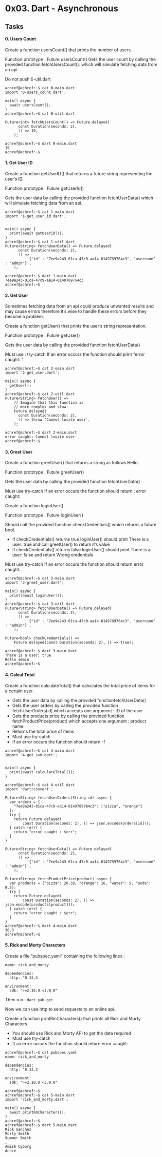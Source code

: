 # 0x03. Dart - Asynchronous

## Tasks

#### 0. Users Count

Create a function usersCount() that prints the number of users.

Function prototype : Future<void> usersCount() Gets the user count by calling the provided function fetchUsersCount(). which will simulate fetching data from an api.

Do not push 0-util.dart

```text
achref@achref:~$ cat 0-main.dart
import '0-users_count.dart';

main() async {
  await usersCount();
}
achref@achref:~$ cat 0-util.dart

Future<int> fetchUsersCount() => Future.delayed(
      const Duration(seconds: 2),
      () => 19,
    );

achref@achref:~$ dart 0-main.dart
19
achref@achref:~$
```

#### 1. Get User ID

Create a function getUserID() that returns a future string representing the user’s ID.

Function prototype : Future<String> getUserId()

Gets the user data by calling the provided function fetchUserData() which will simulate fetching data from an api.

```text
achref@achref:~$ cat 1-main.dart
import '1-get_user_id.dart';


main() async {
  print(await getUserId());
}
achref@achref:~$ cat 1-util.dart
Future<String> fetchUserData() => Future.delayed(
      const Duration(seconds: 2),
      () =>
          '{"id" : "7ee9a243-01ca-47c9-aa14-0149789764c3", "username" : "admin"}',
    );

achref@achref:~$ dart 1-main.dart
7ee9a243-01ca-47c9-aa14-0149789764c3
achref@achref:~$
```

#### 2. Get User

Sometimes fetching data from an api could produce unwanted results and may cause errors therefore it’s wise to handle these errors before they become a problem.

Create a function getUser() that prints the user’s string representation.

Function prototype : Future<void> getUser()

Gets the user data by calling the provided function fetchUserData()

Must use : try-catch If an error occurs the function should print “error caught: <error> ”

```text
achref@achref:~$ cat 2-main.dart
import '2-get_user.dart';

main() async {
  getUser();
}
achref@achref:~$ cat 2-util.dart
Future<String> fetchUser() =>
    // Imagine that this function is
    // more complex and slow.
    Future.delayed(
      const Duration(seconds: 2),
      () => throw 'Cannot locate user',
    );

achref@achref:~$ dart 2-main.dart
error caught: Cannot locate user
achref@achref:~$
```

#### 3. Greet User

Create a function greetUser() that returns a string as follows Hello <username> .

Function prototype : Future<String> greetUser()

Gets the user data by calling the provided function fetchUserData()

Must use try-catch If an error occurs the function should return : error caught: <error>

Create a function loginUser()

Function prototype : Future<String> loginUser()

Should call the provided function checkCredentials() which returns a future bool.

- If checkCredentials() returns true loginUser() should print There is a user: true and call greetUser() to return it’s value
- If checkCredentials() returns false loginUser() should print There is a user: false and return Wrong credentials

Must use try-catch If an error occurs the function should return error caught: <error>

```text
achref@achref:~$ cat 3-main.dart
import '3-greet_user.dart';

main() async {
  print(await loginUser());
}
achref@achref:~$ cat 3-util.dart
Future<String> fetchUserData() => Future.delayed(
      const Duration(seconds: 2),
      () =>
          '{"id" : "7ee9a243-01ca-47c9-aa14-0149789764c3", "username" : "admin"}',
    );

Future<bool> checkCredentials() =>
    Future.delayed(const Duration(seconds: 2), () => true);

achref@achref:~$ dart 3-main.dart
There is a user: true
Hello admin
achref@achref:~$
```

#### 4. Calcul Total

Create a function calculateTotal() that calculates the total price of items for a certain user.

- Gets the user data by calling the provided functionfetchUserData()
- Gets the user orders by calling the provided function fetchUserOrders(id) which accepts one argument : ID of the user
- Gets the products price by calling the provided function fetchProductPrice(product) which accepts one argument : product name
- Returns the total price of items
- Must use try-catch
- If an error occurs the function should return -1

```text
achref@achref:~$ cat 4-main.dart
import '4-get_sum.dart';


main() async {
  print(await calculateTotal());
}

achref@achref:~$ cat 4-util.dart
import 'dart:convert';

Future<String> fetchUserOrders(String id) async {
  var orders = {
    "7ee9a243-01ca-47c9-aa14-0149789764c3": ["pizza", "orange"]
  };
  try {
    return Future.delayed(
        const Duration(seconds: 2), () => json.encode(orders[id]));
  } catch (err) {
    return "error caught : $err";
  }
}

Future<String> fetchUserData() => Future.delayed(
      const Duration(seconds: 2),
      () =>
          '{"id" : "7ee9a243-01ca-47c9-aa14-0149789764c3", "username" : "admin"}',
    );

Future<String> fetchProductPrice(product) async {
  var products = {"pizza": 20.30, "orange": 10, "water": 5, "soda": 8.5};
  try {
    return Future.delayed(
        const Duration(seconds: 2), () => json.encode(products[product]));
  } catch (err) {
    return "error caught : $err";
  }
}
achref@achref:~$ dart 4-main.dart
30.3
achref@achref:~$
```

#### 5. Rick and Morty Characters

Create a file “pubspec.yaml” containing the following lines :

```text
name: rick_and_morty

dependencies:
  http: ^0.13.3

environment:
  sdk: ">=2.10.0 <3.0.0"
```

Then run : `dart pub get`

Now we can use http to send requests to an online api.

Create a function printRmCharacters() that prints all Rick and Morty Characters.

- You should use Rick and Morty API to get the data required
- Must use try-catch
- If an error occurs the function should return error caught: <error>

```text
achref@achref:~$ cat pubspec.yaml
name: rick_and_morty

dependencies:
  http: ^0.13.3

environment:
  sdk: ">=2.10.0 <3.0.0"

achref@achref:~$
achref@achref:~$ cat 5-main.dart
import 'rick_and_morty.dart';

main() async {
  await printRmCharacters();
}
achref@achref:~$
achref@achref:~$ dart 5-main.dart
Rick Sanchez
Morty Smith
Summer Smith
…
Amish Cyborg
Annie
```
